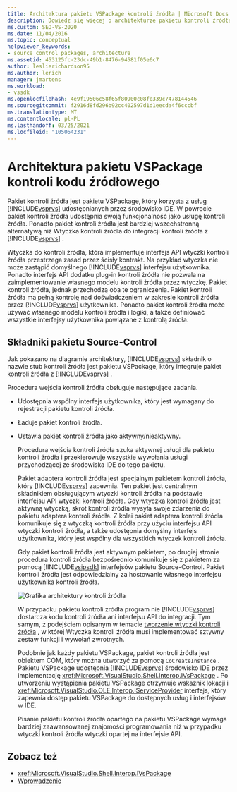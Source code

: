 ```yaml
---
title: Architektura pakietu VSPackage kontroli źródła | Microsoft Docs
description: Dowiedz się więcej o architekturze pakietu kontroli źródła, który jest pakietu VSPackage, który zapewnia funkcjonalność programu Visual Studio jako usługę kontroli źródła.
ms.custom: SEO-VS-2020
ms.date: 11/04/2016
ms.topic: conceptual
helpviewer_keywords:
- source control packages, architecture
ms.assetid: 453125fc-23dc-49b1-8476-94581f05e6c7
author: leslierichardson95
ms.author: lerich
manager: jmartens
ms.workload:
- vssdk
ms.openlocfilehash: 4e9f19506c58f65f80900c08fe339c7478144546
ms.sourcegitcommit: f2916d8fd296b92cc402597d1d1eecda4f6cccbf
ms.translationtype: MT
ms.contentlocale: pl-PL
ms.lasthandoff: 03/25/2021
ms.locfileid: "105064231"
---
```

# <a name="source-control-vspackage-architecture"></a>Architektura pakietu VSPackage kontroli kodu źródłowego
Pakiet kontroli źródła jest pakietu VSPackage, który korzysta z usług [!INCLUDE[vsprvs](../../code-quality/includes/vsprvs_md.md)] udostępnianych przez środowisko IDE. W powrocie pakiet kontroli źródła udostępnia swoją funkcjonalność jako usługę kontroli źródła. Ponadto pakiet kontroli źródła jest bardziej wszechstronną alternatywą niż Wtyczka kontroli źródła do integracji kontroli źródła z [!INCLUDE[vsprvs](../../code-quality/includes/vsprvs_md.md)] .

 Wtyczka do kontroli źródła, która implementuje interfejs API wtyczki kontroli źródła przestrzega zasad przez ścisły kontrakt. Na przykład wtyczka nie może zastąpić domyślnego [!INCLUDE[vsprvs](../../code-quality/includes/vsprvs_md.md)] interfejsu użytkownika. Ponadto interfejs API dodatku plug-in kontroli źródła nie pozwala na zaimplementowanie własnego modelu kontroli źródła przez wtyczkę. Pakiet kontroli źródła, jednak przechodzą oba te ograniczenia. Pakiet kontroli źródła ma pełną kontrolę nad doświadczeniem w zakresie kontroli źródła przez [!INCLUDE[vsprvs](../../code-quality/includes/vsprvs_md.md)] użytkownika. Ponadto pakiet kontroli źródła może używać własnego modelu kontroli źródła i logiki, a także definiować wszystkie interfejsy użytkownika powiązane z kontrolą źródła.

## <a name="source-control-package-components"></a>Składniki pakietu Source-Control
 Jak pokazano na diagramie architektury, [!INCLUDE[vsprvs](../../code-quality/includes/vsprvs_md.md)] składnik o nazwie stub kontroli źródła jest pakietu VSPackage, który integruje pakiet kontroli źródła z [!INCLUDE[vsprvs](../../code-quality/includes/vsprvs_md.md)] .

 Procedura wejścia kontroli źródła obsługuje następujące zadania.

- Udostępnia wspólny interfejs użytkownika, który jest wymagany do rejestracji pakietu kontroli źródła.

- Ładuje pakiet kontroli źródła.

- Ustawia pakiet kontroli źródła jako aktywny/nieaktywny.

  Procedura wejścia kontroli źródła szuka aktywnej usługi dla pakietu kontroli źródła i przekierowuje wszystkie wywołania usługi przychodzącej ze środowiska IDE do tego pakietu.

  Pakiet adaptera kontroli źródła jest specjalnym pakietem kontroli źródła, który [!INCLUDE[vsprvs](../../code-quality/includes/vsprvs_md.md)] zapewnia. Ten pakiet jest centralnym składnikiem obsługującym wtyczki kontroli źródła na podstawie interfejsu API wtyczki kontroli źródła. Gdy wtyczka kontroli źródła jest aktywną wtyczką, skrót kontroli źródła wysyła swoje zdarzenia do pakietu adaptera kontroli źródła. Z kolei pakiet adaptera kontroli źródła komunikuje się z wtyczką kontroli źródła przy użyciu interfejsu API wtyczki kontroli źródła, a także udostępnia domyślny interfejs użytkownika, który jest wspólny dla wszystkich wtyczek kontroli źródła.

  Gdy pakiet kontroli źródła jest aktywnym pakietem, po drugiej stronie procedura kontroli źródła bezpośrednio komunikuje się z pakietem za pomocą [!INCLUDE[vsipsdk](../../extensibility/includes/vsipsdk_md.md)] interfejsów pakietu Source-Control. Pakiet kontroli źródła jest odpowiedzialny za hostowanie własnego interfejsu użytkownika kontroli źródła.

  ![Grafika architektury kontroli źródła](../../extensibility/internals/media/vsipsccarch.gif "VSIPSCCArch")

  W przypadku pakietu kontroli źródła program nie [!INCLUDE[vsprvs](../../code-quality/includes/vsprvs_md.md)] dostarcza kodu kontroli źródła ani interfejsu API do integracji. Tym samym, z podejściem opisanym w temacie [tworzenie wtyczki kontroli źródła](../../extensibility/internals/creating-a-source-control-plug-in.md) , w której Wtyczka kontroli źródła musi implementować sztywny zestaw funkcji i wywołań zwrotnych.

  Podobnie jak każdy pakietu VSPackage, pakiet kontroli źródła jest obiektem COM, który można utworzyć za pomocą `CoCreateInstance` . Pakietu VSPackage udostępnia [!INCLUDE[vsprvs](../../code-quality/includes/vsprvs_md.md)] środowisko IDE przez implementację <xref:Microsoft.VisualStudio.Shell.Interop.IVsPackage> . Po utworzeniu wystąpienia pakietu VSPackage otrzymuje wskaźnik lokacji i <xref:Microsoft.VisualStudio.OLE.Interop.IServiceProvider> interfejs, który zapewnia dostęp pakietu VSPackage do dostępnych usług i interfejsów w IDE.

  Pisanie pakietu kontroli źródła opartego na pakietu VSPackage wymaga bardziej zaawansowanej znajomości programowania niż w przypadku wtyczki kontroli źródła wtyczki opartej na interfejsie API.

## <a name="see-also"></a>Zobacz też
- <xref:Microsoft.VisualStudio.Shell.Interop.IVsPackage>
- [Wprowadzenie](../../extensibility/internals/getting-started-with-source-control-vspackages.md)
